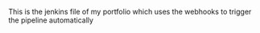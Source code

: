 This is the jenkins file of my portfolio which uses the webhooks to trigger the pipeline automatically
